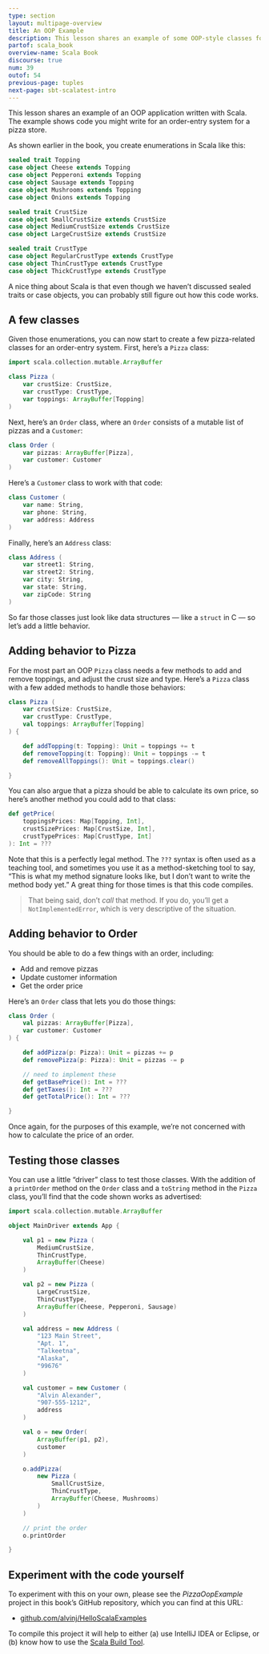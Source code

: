 ```yaml
---
type: section
layout: multipage-overview
title: An OOP Example
description: This lesson shares an example of some OOP-style classes for a pizza restaurant order entry system, including Pizza, Topping, and Order classes.
partof: scala_book
overview-name: Scala Book
discourse: true
num: 39
outof: 54
previous-page: tuples
next-page: sbt-scalatest-intro
---
```



This lesson shares an example of an OOP application written with Scala. The example shows code you might write for an order-entry system for a pizza store.

As shown earlier in the book, you create enumerations in Scala like this:

```scala
sealed trait Topping
case object Cheese extends Topping
case object Pepperoni extends Topping
case object Sausage extends Topping
case object Mushrooms extends Topping
case object Onions extends Topping

sealed trait CrustSize
case object SmallCrustSize extends CrustSize
case object MediumCrustSize extends CrustSize
case object LargeCrustSize extends CrustSize

sealed trait CrustType
case object RegularCrustType extends CrustType
case object ThinCrustType extends CrustType
case object ThickCrustType extends CrustType
```

A nice thing about Scala is that even though we haven’t discussed sealed traits or case objects, you can probably still figure out how this code works.



## A few classes

Given those enumerations, you can now start to create a few pizza-related classes for an order-entry system. First, here’s a `Pizza` class:

```scala
import scala.collection.mutable.ArrayBuffer

class Pizza (
    var crustSize: CrustSize,
    var crustType: CrustType,
    var toppings: ArrayBuffer[Topping]
)
```

Next, here’s an `Order` class, where an `Order` consists of a mutable list of pizzas and a `Customer`:

```scala
class Order (
    var pizzas: ArrayBuffer[Pizza],
    var customer: Customer
)
```

Here’s a `Customer` class to work with that code:

```scala
class Customer (
    var name: String,
    var phone: String,
    var address: Address
)
```

Finally, here’s an `Address` class:

```scala
class Address (
    var street1: String,
    var street2: String,
    var city: String,
    var state: String,
    var zipCode: String
)
```

So far those classes just look like data structures — like a `struct` in C — so let’s add a little behavior.



## Adding behavior to Pizza

For the most part an OOP `Pizza` class needs a few methods to add and remove toppings, and adjust the crust size and type. Here’s a `Pizza` class with a few added methods to handle those behaviors:

```scala
class Pizza (
    var crustSize: CrustSize,
    var crustType: CrustType,
    val toppings: ArrayBuffer[Topping]
) {

    def addTopping(t: Topping): Unit = toppings += t
    def removeTopping(t: Topping): Unit = toppings -= t
    def removeAllToppings(): Unit = toppings.clear()

}
```

You can also argue that a pizza should be able to calculate its own price, so here’s another method you could add to that class:

```scala
def getPrice(
    toppingsPrices: Map[Topping, Int],
    crustSizePrices: Map[CrustSize, Int],
    crustTypePrices: Map[CrustType, Int]
): Int = ???
```

Note that this is a perfectly legal method. The `???` syntax is often used as a teaching tool, and sometimes you use it as a method-sketching tool to say, “This is what my method signature looks like, but I don’t want to write the method body yet.” A great thing for those times is that this code compiles.

>That being said, don’t *call* that method. If you do, you’ll get a `NotImplementedError`, which is very descriptive of the situation.



## Adding behavior to Order

You should be able to do a few things with an order, including:

- Add and remove pizzas
- Update customer information
- Get the order price

Here’s an `Order` class that lets you do those things:

```scala
class Order (
    val pizzas: ArrayBuffer[Pizza],
    var customer: Customer
) {

    def addPizza(p: Pizza): Unit = pizzas += p
    def removePizza(p: Pizza): Unit = pizzas -= p

    // need to implement these
    def getBasePrice(): Int = ???
    def getTaxes(): Int = ???
    def getTotalPrice(): Int = ???

}
```

Once again, for the purposes of this example, we’re not concerned with how to calculate the price of an order.



## Testing those classes

You can use a little “driver” class to test those classes. With the addition of a `printOrder` method on the `Order` class and a `toString` method in the `Pizza` class, you’ll find that the code shown works as advertised:

```scala
import scala.collection.mutable.ArrayBuffer

object MainDriver extends App {

    val p1 = new Pizza (
        MediumCrustSize,
        ThinCrustType,
        ArrayBuffer(Cheese)
    )

    val p2 = new Pizza (
        LargeCrustSize,
        ThinCrustType,
        ArrayBuffer(Cheese, Pepperoni, Sausage)
    )

    val address = new Address (
        "123 Main Street",
        "Apt. 1",
        "Talkeetna",
        "Alaska",
        "99676"
    )

    val customer = new Customer (
        "Alvin Alexander",
        "907-555-1212",
        address
    )

    val o = new Order(
        ArrayBuffer(p1, p2),
        customer
    )

    o.addPizza(
        new Pizza (
            SmallCrustSize,
            ThinCrustType,
            ArrayBuffer(Cheese, Mushrooms)
        )
    )

    // print the order
    o.printOrder

}
```



## Experiment with the code yourself

To experiment with this on your own, please see the *PizzaOopExample* project in this book’s GitHub repository, which you can find at this URL:

- [github.com/alvinj/HelloScalaExamples](https://github.com/alvinj/HelloScalaExamples)

To compile this project it will help to either (a) use IntelliJ IDEA or Eclipse, or (b) know how to use the [Scala Build Tool](http://www.scala-sbt.org).





